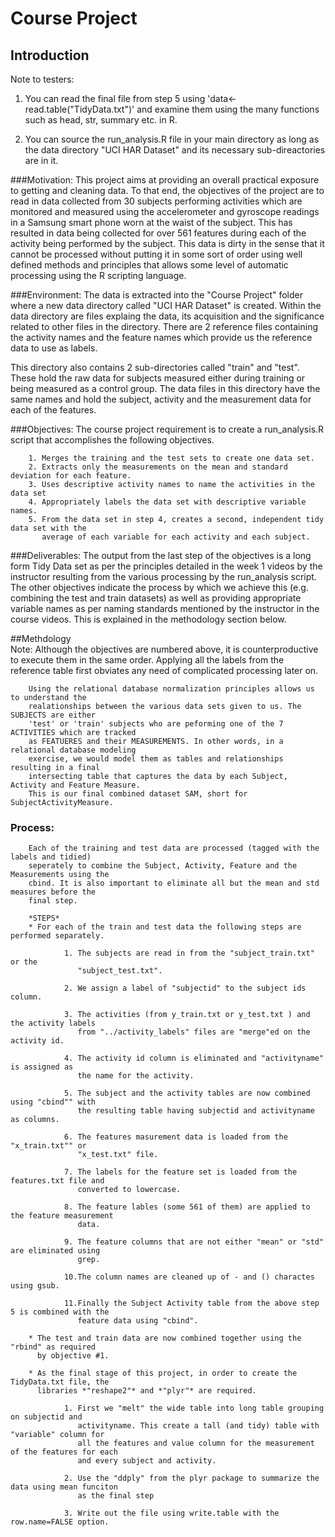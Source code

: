 # Course Project
## Introduction

Note to testers:

1. You can read the final file from step 5 using 'data<-read.table("TidyData.txt")' and examine them using the many
   functions such as head, str, summary etc. in R. 

2. You can source the run_analysis.R file in your main directory as long as the data directory "UCI HAR Dataset" 
   and its necessary sub-direactories are in it.

###Motivation: 
This project aims at providing an overall practical exposure to getting and cleaning data. To that end, the objectives of the project are to read in data collected from 30 subjects performing activities which are monitored and measured using the accelerometer and gyroscope readings in a Samsung smart phone worn at the waist of the subject. This has resulted in data being collected for over 561 features during each of the activity being performed by the subject. This data is dirty in the sense that it cannot be processed without putting it in some sort of order using well defined methods and principles that allows some level of automatic processing using the R scripting language.

###Environment:
The data is extracted into the "Course Project" folder where a new data directory called "UCI HAR Dataset" is created. Within the data directory are files explaing the data, its acquisition and the significance related to other files in the directory. There are 2 reference files containing the activity names and the feature names which provide us the reference data to use as labels. 

This directory also contains 2 sub-directories called "train" and "test". These hold the raw data for subjects measured either during training or being measured as a control group. The data files in this directory have the same names and hold the subject, activity and the measurement data for each of the features.  

###Objectives:
The course project requirement is to create a run_analysis.R script that accomplishes the following objectives.
 
        1. Merges the training and the test sets to create one data set.
        2. Extracts only the measurements on the mean and standard deviation for each feature. 
        3. Uses descriptive activity names to name the activities in the data set
        4. Appropriately labels the data set with descriptive variable names. 
        5. From the data set in step 4, creates a second, independent tidy data set with the 
           average of each variable for each activity and each subject.

###Deliverables: 
        The output from the last step of the objectives is a long form Tidy Data set as per 
        the principles detailed in the week 1 videos by the instructor resulting from the 
        various processing by the run_analysis script. The other objectives indicate the 
        process by which we achieve this (e.g. combining the test and train datasets) as well 
        as providing appropriate variable names as per naming standards mentioned by the 
        instructor in the course videos. This is explained in the methodology section below.
        
##Methdology        
        Note: Although the objectives are numbered above, it is counterproductive to execute 
        them in the same order. Applying all the labels from the reference table first obviates 
        any need of complicated processing later on.

        Using the relational database normalization principles allows us to understand the 
        realationships between the various data sets given to us. The SUBJECTS are either 
        'test' or 'train' subjects who are peforming one of the 7 ACTIVITIES which are tracked 
        as FEATUERES and their MEASUREMENTS. In other words, in a relational database modeling 
        exercise, we would model them as tables and relationships resulting in a final 
        intersecting table that captures the data by each Subject, Activity and Feature Measure. 
        This is our final combined dataset SAM, short for SubjectActivityMeasure.

### Process:
        Each of the training and test data are processed (tagged with the labels and tidied) 
        seperately to combine the Subject, Activity, Feature and the Measurements using the 
        cbind. It is also important to eliminate all but the mean and std measures before the 
        final step. 
        
        *STEPS*
        * For each of the train and test data the following steps are performed separately.
                
                1. The subjects are read in from the "subject_train.txt" or the 
                   "subject_test.txt". 
        
                2. We assign a label of "subjectid" to the subject ids column.
        
                3. The activities (from y_train.txt or y_test.txt ) and the activity labels 
                   from "../activity_labels" files are "merge"ed on the activity id. 
                
                4. The activity id column is eliminated and "activityname" is assigned as 
                   the name for the activity. 
                
                5. The subject and the activity tables are now combined using "cbind"" with 
                   the resulting table having subjectid and activityname as columns.
                
                6. The features masurement data is loaded from the "x_train.txt"" or 
                   "x_test.txt" file.
                
                7. The labels for the feature set is loaded from the features.txt file and 
                   converted to lowercase.
                
                8. The feature lables (some 561 of them) are applied to the feature measurement 
                   data.  
                
                9. The feature columns that are not either "mean" or "std" are eliminated using 
                   grep. 
                
                10.The column names are cleaned up of - and () charactes using gsub.
                
                11.Finally the Subject Activity table from the above step 5 is combined with the 
                   feature data using "cbind".
                   
        * The test and train data are now combined together using the "rbind" as required 
          by objective #1.
        
        * As the final stage of this project, in order to create the TidyData.txt file, the 
          libraries *"reshape2"* and *"plyr"* are required.
            
                1. First we "melt" the wide table into long table grouping on subjectid and 
                   activityname. This create a tall (and tidy) table with "variable" column for 
                   all the features and value column for the measurement of the features for each 
                   and every subject and activity.
        
                2. Use the "ddply" from the plyr package to summarize the data using mean funciton 
                   as the final step
                   
                3. Write out the file using write.table with the row.name=FALSE option.
                
                
